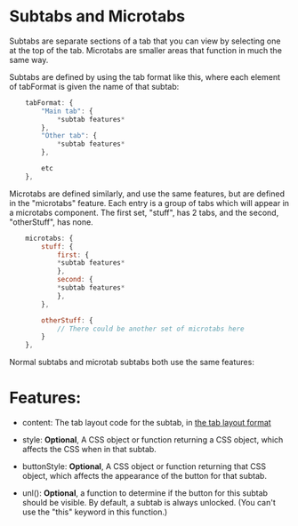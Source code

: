 # Subtabs and Microtabs

Subtabs are separate sections of a tab that you can view by selecting one at the top of the tab. Microtabs are smaller areas that function in much the same way.

Subtabs are defined by using the tab format like this, where each element of tabFormat is given the name of that subtab:

```js
    tabFormat: {
        "Main tab": {
            *subtab features*
        },
        "Other tab": {
            *subtab features*
        },

        etc
    },
```

Microtabs are defined similarly, and use the same features, but are defined in the "microtabs" feature. Each entry is a 
group of tabs which will appear in a microtabs component. The first set, "stuff", has 2 tabs, and the second, 
"otherStuff", has none.

```js
    microtabs: {
        stuff: {
            first: {
            *subtab features*
            },
            second: {
            *subtab features*
            },
        },

        otherStuff: {
            // There could be another set of microtabs here
        }
    },
```

Normal subtabs and microtab subtabs both use the same features:

# Features:

- content: The tab layout code for the subtab, in [the tab layout format](custom-tab-layouts.md)

- style: **Optional**, A CSS object or function returning a CSS object, which affects the CSS when in that subtab.

- buttonStyle: **Optional**, A CSS object or function returning that CSS object, which affects the appearance of the button for that subtab.

- unl(): **Optional**, a function to determine if the button for this subtab should be visible. By default, a subtab is always unlocked. 
    (You can't use the "this" keyword in this function.)